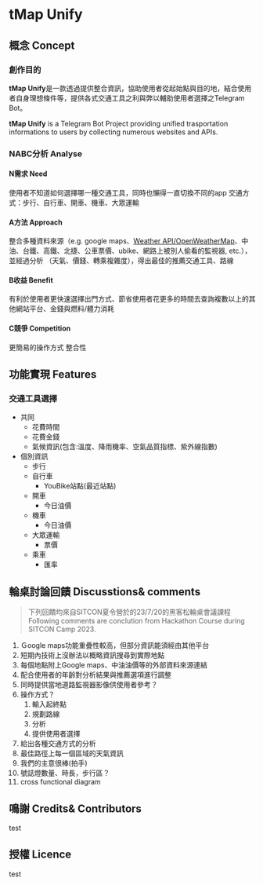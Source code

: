 # tMap Unify

## 概念 Concept

### 創作目的

**tMap Unify**是一款透過提供整合資訊，協助使用者從起始點與目的地，結合使用者自身理想條件等，提供各式交通工具之利與弊以輔助使用者選擇之Telegram Bot。

**tMap Unify** is a Telegram Bot Project providing unified trasportation informations to users by collecting numerous websites and APIs.

### NABC分析 Analyse

#### N需求 Need

使用者不知道如何選擇哪一種交通工具，同時也懶得一直切換不同的app
交通方式：步行、自行車、開車、機車、大眾運輸

#### A方法 Approach

整合多種資料來源（e.g. google maps、[Weather API/OpenWeatherMap](https://openweathermap.org/api)、中油、台鐵、高鐵、北捷、公車票價、ubike、網路上被別人偷看的監視器, etc.），並經過分析 （天氣、價錢、轉乘複雜度），得出最佳的推薦交通工具、路線

#### B收益 Benefit

有利於使用者更快速選擇出門方式、節省使用者花更多的時間去查詢複數以上的其他網站平台、金錢與燃料/體力消耗

#### C競爭 Competition

更簡易的操作方式
整合性

## 功能實現 Features

### 交通工具選擇

- 共同
  - 花費時間
  - 花費金錢
  - 氣候資訊(包含:溫度、降雨機率、空氣品質指標、紫外線指數)
- 個別資訊
  - 步行
  - 自行車
    - YouBike站點(最近站點)
  - 開車
    - 今日油價
  - 機車
    - 今日油價
  - 大眾運輸
    - 票價
  - 乘車
    - 匯率

## 輪桌討論回饋 Discusstions& comments

> 下列回饋均來自SITCON夏令營於的23/7/20的黑客松輪桌會議課程\
> Following comments are conclution from Hackathon Course during SITCON Camp 2023.

1. Ｇoogle maps功能重疊性較高，但部分資訊能須經由其他平台
2. 短期內技術上沒辦法以概略資訊搜尋到實際地點
3. 每個地點附上Google maps、中油油價等的外部資料來源連結
4. 配合使用者的年齡對分析結果與推薦選項進行調整
5. 同時提供當地道路監視器影像供使用者參考？
6. 操作方式？
   1. 輸入起終點
   2. 規劃路線
   3. 分析
   4. 提供使用者選擇
7. 給出各種交通方式的分析
8. 最佳路徑上每一個區域的天氣資訊
9. 我們的主意很棒(拍手)
10. 號誌燈數量、時長，步行區？
11. cross functional diagram

## 鳴謝 Credits& Contributors

test

## 授權 Licence

test